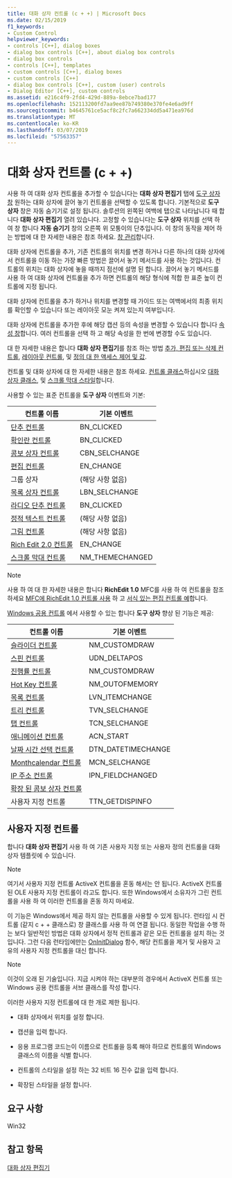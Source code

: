 ```yaml
---
title: 대화 상자 컨트롤 (c + +) | Microsoft Docs
ms.date: 02/15/2019
f1_keywords:
- Custom Control
helpviewer_keywords:
- controls [C++], dialog boxes
- dialog box controls [C++], about dialog box controls
- dialog box controls
- controls [C++], templates
- custom controls [C++], dialog boxes
- custom controls [C++]
- dialog box controls [C++], custom (user) controls
- Dialog Editor [C++], custom controls
ms.assetid: e216c4f9-2fd4-429d-889a-8ebce7bad177
ms.openlocfilehash: 152113200fd7aa9ee87b749380e370fe4e6ad9ff
ms.sourcegitcommit: b4645761ce5acf8c2fc7a662334dd5a471ea976d
ms.translationtype: MT
ms.contentlocale: ko-KR
ms.lasthandoff: 03/07/2019
ms.locfileid: "57563357"
---
```

# <a name="dialog-box-controls-c"></a>대화 상자 컨트롤 (c + +)

사용 하 여 대화 상자 컨트롤을 추가할 수 있습니다는 **대화 상자 편집기** 탭에 [도구 상자 창](/visualstudio/ide/reference/toolbox) 원하는 대화 상자에 끌어 놓기 컨트롤을 선택할 수 있도록 합니다. 기본적으로 **도구 상자** 창은 자동 숨기기로 설정 됩니다. 솔루션의 왼쪽된 여백에 탭으로 나타납니다 때 합니다 **대화 상자 편집기** 열려 있습니다. 고정할 수 있습니다는 **도구 상자** 위치를 선택 하 여 창 합니다 **자동 숨기기** 창의 오른쪽 위 모퉁이의 단추입니다. 이 창의 동작을 제어 하는 방법에 대 한 자세한 내용은 참조 하세요. [창 관리](/visualstudio/ide/customizing-window-layouts-in-visual-studio)합니다.

대화 상자에 컨트롤을 추가, 기존 컨트롤의 위치를 변경 하거나 다른 하나의 대화 상자에서 컨트롤을 이동 하는 가장 빠른 방법은 끌어서 놓기 메서드를 사용 하는 것입니다. 컨트롤의 위치는 대화 상자에 놓을 때까지 점선에 설명 된 합니다. 끌어서 놓기 메서드를 사용 하 여 대화 상자에 컨트롤을 추가 하면 컨트롤의 해당 형식에 적합 한 표준 높이 컨트롤에 지정 됩니다.

대화 상자에 컨트롤을 추가 하거나 위치를 변경할 때 가이드 또는 여백에서의 최종 위치를 확인할 수 있습니다 또는 레이아웃 모눈 켜져 있는지 여부입니다.

대화 상자에 컨트롤을 추가한 후에 해당 캡션 등의 속성을 변경할 수 있습니다 합니다 [속성 창](/visualstudio/ide/reference/properties-window)합니다. 여러 컨트롤을 선택 하 고 해당 속성을 한 번에 변경할 수도 있습니다.

대 한 자세한 내용은 합니다 **대화 상자 편집기**를 참조 하는 방법 [추가, 편집 또는 삭제 컨트롤](adding-editing-or-deleting-controls.md), [레이아웃 컨트롤](../windows/arrangement-of-controls-on-dialog-boxes.md), 및 [정의 대 한 액세스 제어 및 값](../windows/defining-mnemonics-access-keys.md).

컨트롤 및 대화 상자에 대 한 자세한 내용은 참조 하세요. [컨트롤 클래스](../mfc/control-classes.md)하십시오 [대화 상자 클래스](../mfc/dialog-box-classes.md), 및 [스크롤 막대 스타일](../mfc/reference/styles-used-by-mfc.md#scroll-bar-styles)합니다.

사용할 수 있는 표준 컨트롤을 **도구 상자** 이벤트와 기본:

|컨트롤 이름|기본 이벤트|
|---|---|
|[단추 컨트롤](../mfc/reference/cbutton-class.md)|BN_CLICKED|
|[확인란 컨트롤](../mfc/reference/styles-used-by-mfc.md#button-styles)|BN_CLICKED|
|[콤보 상자 컨트롤](../mfc/reference/ccombobox-class.md)|CBN_SELCHANGE|
|[편집 컨트롤](../mfc/reference/cedit-class.md)|EN_CHANGE|
|그룹 상자|(해당 사항 없음)|
|[목록 상자 컨트롤](../mfc/reference/clistbox-class.md)|LBN_SELCHANGE|
|[라디오 단추 컨트롤](../mfc/reference/styles-used-by-mfc.md#button-styles)|BN_CLICKED|
|[정적 텍스트 컨트롤](../mfc/reference/cstatic-class.md)|(해당 사항 없음)|
|[그림 컨트롤](../mfc/reference/cpictureholder-class.md)|(해당 사항 없음)|
|[Rich Edit 2.0 컨트롤](../mfc/using-cricheditctrl.md)|EN_CHANGE|
|[스크롤 막대 컨트롤](../mfc/reference/cscrollbar-class.md)|NM_THEMECHANGED|

> [!NOTE]
> 사용 하 여 대 한 자세한 내용은 합니다 **RichEdit 1.0** MFC를 사용 하 여 컨트롤을 참조 하세요 [MFC에 RichEdit 1.0 컨트롤 사용](../windows/using-the-richedit-1-0-control-with-mfc.md) 하 고 [서식 있는 편집 컨트롤 예](../mfc/rich-edit-control-examples.md)합니다.

[Windows 공용 컨트롤](../mfc/controls-mfc.md) 에서 사용할 수 있는 합니다 **도구 상자** 향상 된 기능은 제공:

|컨트롤 이름|기본 이벤트|
|---|---|
|[슬라이더 컨트롤](../mfc/slider-control-styles.md)|NM_CUSTOMDRAW|
|[스핀 컨트롤](../mfc/using-cspinbuttonctrl.md)|UDN_DELTAPOS|
|[진행률 컨트롤](../mfc/styles-for-the-progress-control.md)|NM_CUSTOMDRAW|
|[Hot Key 컨트롤](../mfc/using-a-hot-key-control.md)|NM_OUTOFMEMORY|
|[목록 컨트롤](../mfc/list-control-and-list-view.md)|LVN_ITEMCHANGE|
|[트리 컨트롤](../mfc/tree-control-styles.md)|TVN_SELCHANGE|
|[탭 컨트롤](../mfc/tab-controls-and-property-sheets.md)|TCN_SELCHANGE|
|[애니메이션 컨트롤](../mfc/using-an-animation-control.md)|ACN_START|
|[날짜 시간 선택 컨트롤](../mfc/creating-the-date-and-time-picker-control.md)|DTN_DATETIMECHANGE|
|[Monthcalendar 컨트롤](../mfc/month-calendar-control-examples.md)|MCN_SELCHANGE|
|[IP 주소 컨트롤](../mfc/reference/cipaddressctrl-class.md)|IPN_FIELDCHANGED|
|[확장 된 콤보 상자 컨트롤](../mfc/creating-an-extended-combo-box-control.md)||
|사용자 지정 컨트롤|TTN_GETDISPINFO|

## <a name="custom-controls"></a>사용자 지정 컨트롤

합니다 **대화 상자 편집기** 사용 하 여 기존 사용자 지정 또는 사용자 정의 컨트롤을 대화 상자 템플릿에 수 있습니다.

> [!NOTE]
> 여기서 사용자 지정 컨트롤 ActiveX 컨트롤을 혼동 해서는 안 됩니다. ActiveX 컨트롤 된 OLE 사용자 지정 컨트롤이 라고도 합니다. 또한 Windows에서 소유자가 그린 컨트롤을 사용 하 여 이러한 컨트롤을 혼동 하지 마세요.

이 기능은 Windows에서 제공 하지 않는 컨트롤을 사용할 수 있게 됩니다. 런타임 시 컨트롤 (같지 c + + 클래스로) 창 클래스를 사용 하 여 연결 됩니다. 동일한 작업을 수행 하는 보다 일반적인 방법은 대화 상자에서 정적 컨트롤과 같은 모든 컨트롤을 설치 하는 것입니다. 그런 다음 런타임에만는 [OnInitDialog](../mfc/reference/cdialog-class.md#oninitdialog) 함수, 해당 컨트롤을 제거 및 사용자 고유의 사용자 지정 컨트롤을 대신 합니다.

> [!NOTE]
> 이것이 오래 된 기술입니다. 지금 시켜야 하는 대부분의 경우에서 ActiveX 컨트롤 또는 Windows 공용 컨트롤을 서브 클래스를 작성 합니다.

이러한 사용자 지정 컨트롤에 대 한 개로 제한 됩니다.

- 대화 상자에서 위치를 설정 합니다.

- 캡션을 입력 합니다.

- 응용 프로그램 코드는이 이름으로 컨트롤을 등록 해야 하므로 컨트롤의 Windows 클래스의 이름을 식별 합니다.

- 컨트롤의 스타일을 설정 하는 32 비트 16 진수 값을 입력 합니다.

- 확장된 스타일을 설정 합니다.

## <a name="requirements"></a>요구 사항

Win32

## <a name="see-also"></a>참고 항목

[대화 상자 편집기](../windows/dialog-editor.md)<br/>

<!--
[Adding Event Handlers for Dialog Box Controls](../windows/adding-event-handlers-for-dialog-box-controls.md)<br/>
[Dialog Box Controls and Variable Types](../ide/dialog-box-controls-and-variable-types.md)<br/>
[Controls](../mfc/controls-mfc.md)<br/>-->